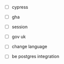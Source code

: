 - [ ] cypress
- [ ] gha

- [ ] session
- [ ] gov uk
- [ ] change language

- [ ] be postgres integration 